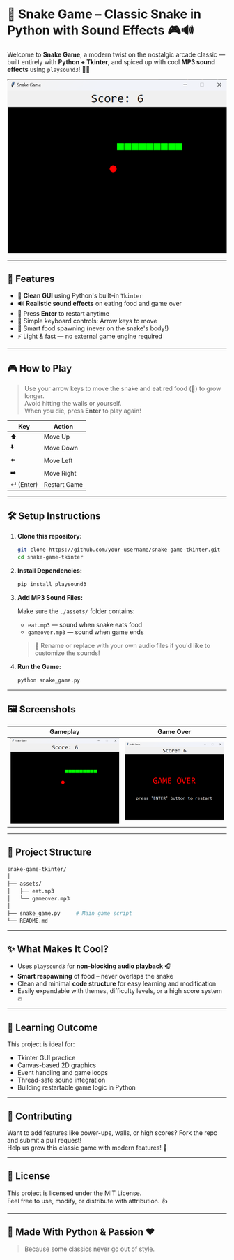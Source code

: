 # 🐍 Snake Game – Classic Snake in Python with Sound Effects 🎮🔊

Welcome to **Snake Game**, a modern twist on the nostalgic arcade classic — built entirely with **Python + Tkinter**, and spiced up with cool **MP3 sound effects** using `playsound3`! 🍎💥

![Snake Game Banner](https://github.com/Golu-Guptha/snake_game_tkinter/blob/main/play.png)

---

## 🚀 Features

- 🎨 **Clean GUI** using Python's built-in `Tkinter`
- 🔊 **Realistic sound effects** on eating food and game over
- 🔁 Press **Enter** to restart anytime
- 🎯 Simple keyboard controls: Arrow keys to move
- 🧠 Smart food spawning (never on the snake's body!)
- ⚡ Light & fast — no external game engine required

---

## 🎮 How to Play

> Use your arrow keys to move the snake and eat red food (🍎) to grow longer.  
> Avoid hitting the walls or yourself.  
> When you die, press **Enter** to play again!

| Key | Action |
|-----|--------|
| ⬆️  | Move Up |
| ⬇️  | Move Down |
| ⬅️  | Move Left |
| ➡️  | Move Right |
| ↵ (Enter) | Restart Game |

---

## 🛠️ Setup Instructions

1. **Clone this repository:**

   ```bash
   git clone https://github.com/your-username/snake-game-tkinter.git
   cd snake-game-tkinter
   ```

2. **Install Dependencies:**

   ```bash
   pip install playsound3
   ```

3. **Add MP3 Sound Files:**

   Make sure the `./assets/` folder contains:

   - `eat.mp3` — sound when snake eats food  
   - `gameover.mp3` — sound when game ends

   > 📝 Rename or replace with your own audio files if you'd like to customize the sounds!

4. **Run the Game:**

   ```bash
   python snake_game.py
   ```

---

## 🖼️ Screenshots

| Gameplay | Game Over |
|----------|-----------|
| ![play](https://github.com/Golu-Guptha/snake_game_tkinter/blob/main/play.png) | ![gameover](https://github.com/Golu-Guptha/snake_game_tkinter/blob/main/game_over.png) |

---

## 📁 Project Structure

```bash
snake-game-tkinter/
│
├── assets/
│   ├── eat.mp3
│   └── gameover.mp3
│
├── snake_game.py     # Main game script
└── README.md
```

---

## ✨ What Makes It Cool?

- Uses `playsound3` for **non-blocking audio playback** 🎧
- **Smart respawning** of food – never overlaps the snake
- Clean and minimal **code structure** for easy learning and modification
- Easily expandable with themes, difficulty levels, or a high score system 🔥

---

## 🧠 Learning Outcome

This project is ideal for:
- Tkinter GUI practice
- Canvas-based 2D graphics
- Event handling and game loops
- Thread-safe sound integration
- Building restartable game logic in Python

---

## 🤝 Contributing

Want to add features like power-ups, walls, or high scores? Fork the repo and submit a pull request!  
Help us grow this classic game with modern features! 🙌

---

## 📜 License

This project is licensed under the MIT License.  
Feel free to use, modify, or distribute with attribution. 👍

---

## 🐍 Made With Python & Passion ❤️  
> Because some classics never go out of style.
